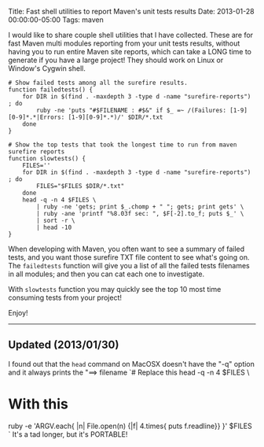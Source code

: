 Title: Fast shell utilities to report Maven's unit tests results
Date: 2013-01-28 00:00:00-05:00
Tags: maven



I would like to share couple shell utilities that I have collected. These are for fast Maven multi modules reporting from your unit tests results, without having you to run entire Maven site reports, which can take a LONG time to generate if you have a large project! They should work on Linux or Window's Cygwin shell.

    # Show failed tests among all the surefire results.
    function failedtests() {
        for DIR in $(find . -maxdepth 3 -type d -name "surefire-reports") ; do
            ruby -ne 'puts "#$FILENAME : #$&" if $_ =~ /(Failures: [1-9][0-9]*.*|Errors: [1-9][0-9]*.*)/' $DIR/*.txt
        done
    }
    
    # Show the top tests that took the longest time to run from maven surefire reports
    function slowtests() {
        FILES=''
        for DIR in $(find . -maxdepth 3 -type d -name "surefire-reports") ; do
            FILES="$FILES $DIR/*.txt"
        done
        head -q -n 4 $FILES \
            | ruby -ne 'gets; print $_.chomp + " "; gets; print gets' \
            | ruby -ane 'printf "%8.03f sec: ", $F[-2].to_f; puts $_' \
            | sort -r \
            | head -10
    }
    

When developing with Maven, you often want to see a summary of failed tests, and you want those surefire TXT file content to see what's going on. The `failedtests` function will give you a list of all the failed tests filenames in all modules; and then you can cat each one to investigate.

With `slowtests` function you may quickly see the top 10 most time consuming tests from your project!

Enjoy!

---

## Updated (2013/01/30)

I found out that the `head` command on MacOSX doesn't have the "-q" option and it always prints the "==> filename `# Replace this
head -q -n 4 $FILES \

# With this
ruby -e 'ARGV.each{ |n| File.open(n) {|f| 4.times{ puts f.readline}} }' $FILES \
`
It's a tad longer, but it's PORTABLE!

